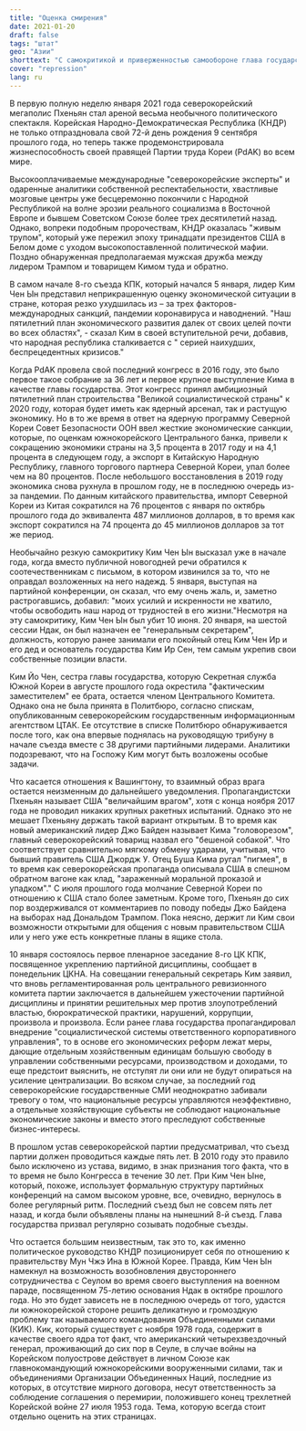 ```yaml
---
title: "Оценка смирения"
date: 2021-01-20
draft: false
tags: "штат"
geo: "Азии"
shorttext: "С самокритикой и приверженностью самообороне глава государства Северной Кореи укрепляет свои позиции и стремится к сплочению."
cover: "repression"
lang: ru
---
```


В первую полную неделю января 2021 года северокорейский мегаполис Пхеньян стал ареной весьма необычного политического спектакля. Корейская Народно-Демократическая Республика (КНДР) не только отпраздновала свой 72-й день рождения 9 сентября прошлого года, но теперь также продемонстрировала жизнеспособность своей правящей Партии труда Кореи (PdAK) во всем мире.

Высокооплачиваемые международные "северокорейские эксперты" и одаренные аналитики собственной респектабельности, хвастливые мозговые центры уже бесцеремонно покончили с Народной Республикой на волне эрозии реального социализма в Восточной Европе и бывшем Советском Союзе более трех десятилетий назад. Однако, вопреки подобным пророчествам, КНДР оказалась "живым трупом", который уже пережил эпоху тринадцати президентов США в Белом доме с уходом высокопоставленной политической мафии. Поздно обнаруженная предполагаемая мужская дружба между лидером Трампом и товарищем Кимом туда и обратно.

В самом начале 8-го съезда КПК, который начался 5 января, лидер Ким Чен Ын представил неприкрашенную оценку экономической ситуации в стране, которая резко ухудшилась из – за трех факторов-международных санкций, пандемии коронавируса и наводнений.  "Наш пятилетний план экономического развития далек от своих целей почти во всех областях", - сказал Ким в своей вступительной речи, добавив, что народная республика сталкивается с " серией наихудших, беспрецедентных кризисов."

Когда PdAK провела свой последний конгресс в 2016 году, это было первое такое собрание за 36 лет и первое крупное выступление Кима в качестве главы государства. Этот конгресс принял амбициозный пятилетний план строительства "Великой социалистической страны" к 2020 году, которая будет иметь как ядерный арсенал, так и растущую экономику. Но в то же время в ответ на ядерную программу Северной Кореи Совет Безопасности ООН ввел жесткие экономические санкции, которые, по оценкам южнокорейского Центрального банка, привели к сокращению экономики страны на 3,5 процента в 2017 году и на 4,1 процента в следующем году, а экспорт в Китайскую Народную Республику, главного торгового партнера Северной Кореи, упал более чем на 80 процентов. После небольшого восстановления в 2019 году экономика снова рухнула в прошлом году, не в последнюю очередь из-за пандемии. По данным китайского правительства, импорт Северной Кореи из Китая сократился на 76 процентов с января по октябрь прошлого года до эквивалента 487 миллионов долларов, в то время как экспорт сократился на 74 процента до 45 миллионов долларов за тот же период.

Необычайно резкую самокритику Ким Чен Ын высказал уже в начале года, когда вместо публичной новогодней речи обратился к соотечественникам с письмом, в котором извинился за то, что не оправдал возложенных на него надежд. 5 января, выступая на партийной конференции, он сказал, что ему очень жаль, и, заметно растрогавшись, добавил: "моих усилий и искренности не хватило, чтобы освободить наш народ от трудностей в его жизни."Несмотря на эту самокритику, Ким Чен Ын был убит 10 июня. 20 января, на шестой сессии Ндак, он был назначен ее "генеральным секретарем", должность, которую ранее занимали его покойный отец Ким Чен Ир и его дед и основатель государства Ким Ир Сен, тем самым укрепив свои собственные позиции власти.

Ким Йо Чен, сестра главы государства, которую Секретная служба Южной Кореи в августе прошлого года окрестила "фактическим заместителем" ее брата, остается членом Центрального Комитета. Однако она не была принята в Политбюро, согласно спискам, опубликованным северокорейским государственным информационным агентством ЦТАК. Ее отсутствие в списке Политбюро обнаруживается после того, как она впервые поднялась на руководящую трибуну в начале съезда вместе с 38 другими партийными лидерами. Аналитики подозревают, что на Госпожу Ким могут быть возложены особые задачи.

Что касается отношения к Вашингтону, то взаимный образ врага остается неизменным до дальнейшего уведомления. Пропагандистски Пхеньян называет США "величайшим врагом", хотя с конца ноября 2017 года не проводил никаких крупных ракетных испытаний. Однако это не мешает Пхеньяну держать такой вариант открытым. В то время как новый американский лидер Джо Байден называет Кима "головорезом", главный северокорейский товарищ назвал его "бешеной собакой". Что соответствует сравнительно мягкому обмену ударами, учитывая, что бывший правитель США Джордж У. Отец Буша Кима ругал "пигмея", в то время как северокорейская пропаганда описывала США в спешном обратном вагоне как клад, "зараженный моральной проказой и упадком"." С июля прошлого года молчание Северной Кореи по отношению к США стало более заметным. Кроме того, Пхеньян до сих пор воздерживался от комментариев по поводу победы Джо Байдена на выборах над Дональдом Трампом. Пока неясно, держит ли Ким свои возможности открытыми для общения с новым правительством США или у него уже есть конкретные планы в ящике стола.

10 января состоялось первое пленарное заседание 8-го ЦК КПК, посвященное укреплению партийной дисциплины, сообщает в понедельник ЦКНА. На совещании генеральный секретарь Ким заявил, что вновь регламентированная роль центрального ревизионного комитета партии заключается в дальнейшем ужесточении партийной дисциплины и принятии решительных мер против злоупотреблений властью, бюрократической практики, нарушений, коррупции, произвола и произвола. Если ранее глава государства пропагандировал внедрение "социалистической системы ответственного корпоративного управления", то в основе его экономических реформ лежат меры, дающие отдельным хозяйственным единицам большую свободу в управлении собственными ресурсами, производством и доходами, то еще предстоит выяснить, не отступят ли они или не будут опираться на усиление централизации. Во всяком случае, за последний год северокорейские государственные СМИ неоднократно забивали тревогу о том, что национальные ресурсы управляются неэффективно, а отдельные хозяйствующие субъекты не соблюдают национальные экономические законы и вместо этого преследуют собственные бизнес-интересы.

В прошлом устав северокорейской партии предусматривал, что съезд партии должен проводиться каждые пять лет. В 2010 году это правило было исключено из устава, видимо, в знак признания того факта, что в то время не было Конгресса в течение 30 лет. При Ким Чен Ыне, который, похоже, использует формальную структуру партийных конференций на самом высоком уровне, все, очевидно, вернулось в более регулярный ритм. Последний съезд был не совсем пять лет назад, и когда были объявлены планы на нынешний 8-й съезд. Глава государства призвал регулярно созывать подобные съезды.

Что остается большим неизвестным, так это то, как именно политическое руководство КНДР позиционирует себя по отношению к правительству Мун Чжэ Ина в Южной Корее. Правда, Ким Чен Ын намекнул на возможность возобновления двустороннего сотрудничества с Сеулом во время своего выступления на военном параде, посвященном 75-летию основания Ндак в октябре прошлого года.  Но это будет зависеть не в последнюю очередь от того, удастся ли южнокорейской стороне решить деликатную и громоздкую проблему так называемого командования Объединенными силами (КИК). Кик, который существует с ноября 1978 года, содержит в качестве своего ядра тот факт, что американский четырехзвездочный генерал, проживающий до сих пор в Сеуле, в случае войны на Корейском полуострове действует в личном Союзе как главнокомандующий южнокорейскими вооруженными силами, так и объединениями Организации Объединенных Наций, последние из которых, в отсутствие мирного договора, несут ответственность за соблюдение соглашения о перемирии, положившего конец трехлетней Корейской войне 27 июля 1953 года.  Тема, которую всегда стоит отдельно оценить на этих страницах.
